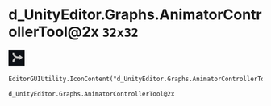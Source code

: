 # d_UnityEditor.Graphs.AnimatorControllerTool@2x `32x32`
<img src="/img/d_UnityEditor.Graphs.AnimatorControllerTool@2x.png" width=32 height=32>

``` CSharp
EditorGUIUtility.IconContent("d_UnityEditor.Graphs.AnimatorControllerTool@2x")
```
```
d_UnityEditor.Graphs.AnimatorControllerTool@2x
```
